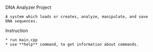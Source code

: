 DNA Analyzer Project

    A system which loads or creates, analyze, manipulate, and save
    DNA sequences.

Instruction

    * run main.cpp
    * use **help** command, to get information about commands.
     
